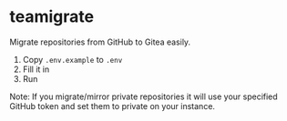 # teamigrate

Migrate repositories from GitHub to Gitea easily.

1. Copy `.env.example` to `.env`
2. Fill it in
3. Run

Note: If you migrate/mirror private repositories it will use your specified GitHub token and set them to private on your
instance.
